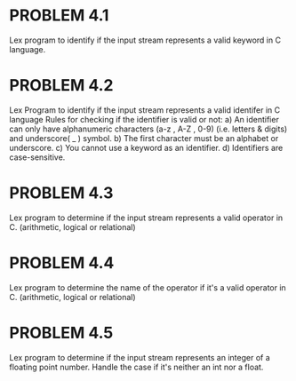 # PROBLEM 4.1
 Lex program to identify if the input stream represents a valid keyword in C language.




# PROBLEM 4.2
Lex Program to identify if the input stream represents a valid identifer in C language
Rules for checking if the identifier is valid or not: 
    a) An identifier can only have alphanumeric characters (a-z , A-Z , 0-9) (i.e.
    letters & digits) and underscore( _ ) symbol.
    b) The first character must be an alphabet or underscore.
    c) You cannot use a keyword as an identifier.
    d) Identifiers are case-sensitive.



# PROBLEM 4.3
Lex program to determine if the input stream represents a valid operator in C. (arithmetic, logical or relational)





# PROBLEM 4.4
Lex program to determine the name of the operator if it's a valid operator in C. (arithmetic, logical or relational)




# PROBLEM 4.5
Lex program to determine if the input stream represents an integer of a floating point number.
Handle the case if it's neither an int nor a float.

